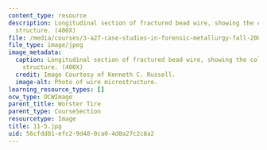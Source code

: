 ```yaml
---
content_type: resource
description: Longitudinal section of fractured bead wire, showing the cold-drawn internal
  structure. (400X)
file: /media/courses/3-a27-case-studies-in-forensic-metallurgy-fall-2007/56cfdd81efc29d480ca04d0a27c2c8a2_11-5.jpg
file_type: image/jpeg
image_metadata:
  caption: Longitudinal section of fractured bead wire, showing the cold-drawn internal
    structure. (400X)
  credit: Image Courtesy of Kenneth C. Russell.
  image-alt: Photo of wire microstructure.
learning_resource_types: []
ocw_type: OCWImage
parent_title: Worster Tire
parent_type: CourseSection
resourcetype: Image
title: 11-5.jpg
uid: 56cfdd81-efc2-9d48-0ca0-4d0a27c2c8a2
---
```

